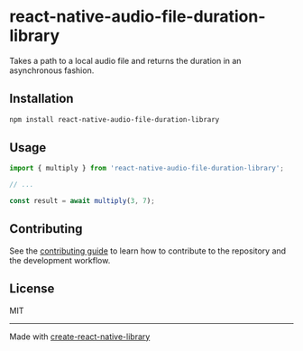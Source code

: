# react-native-audio-file-duration-library

Takes a path to a local audio file and returns the duration in an asynchronous fashion.

## Installation

```sh
npm install react-native-audio-file-duration-library
```

## Usage

```js
import { multiply } from 'react-native-audio-file-duration-library';

// ...

const result = await multiply(3, 7);
```

## Contributing

See the [contributing guide](CONTRIBUTING.md) to learn how to contribute to the repository and the development workflow.

## License

MIT

---

Made with [create-react-native-library](https://github.com/callstack/react-native-builder-bob)
